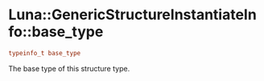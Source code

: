 # Luna::GenericStructureInstantiateInfo::base_type

```c++
typeinfo_t base_type
```

The base type of this structure type. 

